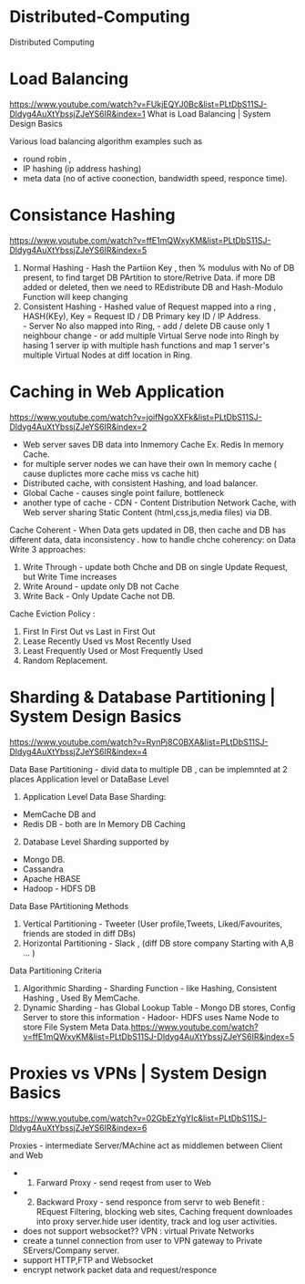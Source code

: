 # Distributed-Computing
Distributed Computing

# Load Balancing
https://www.youtube.com/watch?v=FUkjEQYJ0Bc&list=PLtDbS11SJ-Dldyg4AuXtYbssjZJeYS6IR&index=1
What is Load Balancing | System Design Basics

Various load balancing algorithm examples such as 
  - round robin , 
  - IP hashing (ip address hashing) 
  - meta data (no of active coonection, bandwidth speed, responce time). 


# Consistance Hashing
  https://www.youtube.com/watch?v=ffE1mQWxyKM&list=PLtDbS11SJ-Dldyg4AuXtYbssjZJeYS6IR&index=5
  1. Normal Hashing - Hash the Partiion Key , then % modulus with No of DB present, to find target DB PArtition to store/Retrive Data.
if more DB added or deleted, then we need to REdistribute DB and Hash-Modulo Function will keep changing 
  2. Consistent Hashing - Hashed value of Request mapped into a ring , HASH(KEy), Key = Request ID / DB Primary key ID / IP Address.  
    - Server No also mapped into Ring, 
    - add / delete DB cause only 1  neighbour change
    - or add multiple Virtual Serve node into Ringh by hasing 1 server ip with multiple hash functions and map 1 server's multiple Virtual Nodes at diff location in Ring.

# Caching in Web Application
https://www.youtube.com/watch?v=joifNgoXXFk&list=PLtDbS11SJ-Dldyg4AuXtYbssjZJeYS6IR&index=2

  - Web server saves DB data into Inmemory Cache Ex. Redis In memory Cache.
  - for multiple server nodes we can have their own In memory cache ( cause duplictes more cache miss vs cache hit)
  - Distributed cache, with consistent Hashing, and load balancer.
  - Global Cache - causes single point failure, bottleneck
  - another type of cache - CDN - Content Distribution Network Cache, with Web server sharing Static Content (html,css,js,media files) via DB.
  
 Cache Coherent - When Data gets updated in DB, then cache and DB has different data, data inconsistency .
 how to handle chche coherency: on Data Write 3 approaches:
 1. Write Through - update both Chche and DB on single Update Request, but Write Time increases
 2. Write Around - update only DB not Cache
 3. Write Back - Only Update Cache not DB.
 
 Cache Eviction Policy :
 1. First In First Out vs Last in First Out
 2. Lease Recently Used vs Most Recently Used
 3. Least Frequently Used or Most Frequently Used
 4. Random Replacement.
 
 
 
# Sharding & Database Partitioning | System Design Basics
https://www.youtube.com/watch?v=RynPj8C0BXA&list=PLtDbS11SJ-Dldyg4AuXtYbssjZJeYS6IR&index=4

Data Base Partitioning - divid data to multiple DB , can be implemnted at 2 places Application level or DataBase Level
1. Application Level Data Base Sharding:
  - MemCache DB and 
  - Redis DB - both are In Memory DB Caching
2. Database Level Sharding supported by 
  - Mongo DB.
  - Cassandra 
  - Apache HBASE 
  - Hadoop - HDFS DB

Data Base PArtitioning Methods
  1. Vertical Partitioning
    - Tweeter (User profile,Tweets, Liked/Favourites, friends are stoded in diff DBs)
  2. Horizontal Partitioning
    - Slack , (diff DB store company Starting with A,B ... )

Data Partitioning Criteria 
  1. Algorithmic Sharding
    - Sharding Function - like Hashing, Consistent Hashing , Used By MemCache.
  2. Dynamic Sharding
    - has Global Lookup Table
    - Mongo DB stores, Config Server to store this information
    - Hadoor- HDFS uses Name Node to store File System Meta Data.https://www.youtube.com/watch?v=ffE1mQWxyKM&list=PLtDbS11SJ-Dldyg4AuXtYbssjZJeYS6IR&index=5
    
    
# Proxies vs VPNs | System Design Basics
  https://www.youtube.com/watch?v=02GbEzYgYIc&list=PLtDbS11SJ-Dldyg4AuXtYbssjZJeYS6IR&index=6

Proxies - intermediate Server/MAchine act as middlemen between Client and Web
  - 1. Farward Proxy - send reqest from user to Web
  - 2. Backward Proxy - send responce from servr to web
  Benefit : REquest Filtering, blocking web sites, Caching frequent downloades into proxy server.hide user identity, track and log user activities.
 - does not support websocket??
VPN : virtual Private Networks
 - create a tunnel connection from user to VPN gateway to Private SErvers/Company server.
 - support HTTP,FTP and Websocket
 - encrypt network packet data and request/responce
 
 










